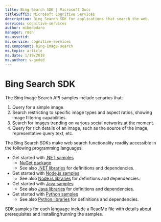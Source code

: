 ```yaml
---
title: Bing Search SDK | Microsoft Docs
titleSuffix: Microsoft Cognitive Services
description: Bing Search SDK for applications that search the web.
services: cognitive-services
author: mikedodaro
manager: rosh
ms.assetid: 
ms.service: cognitive-services
ms.component: bing-image-search
ms.topic: article
ms.date: 1/19/2018
ms.author: v-gedod
---
```

# Bing Search SDK
The Bing Image Search API samples include senarios that:
1.	Query for a simple image.
2.	Search restricting to specific image types and aspect ratios, showing image filtering capabilities.
3.	Search for images trending on various social networks at the moment.
4.	Query for rich details of an image, such as the source of the image, representative query text, etc.

The Bing Search SDKs make web search functionality readily accessible in the following programming languages:
* Get started with [.NET samples](https://github.com/Azure-Samples/cognitive-services-dotnet-sdk-samples/tree/master/BingSearchv7)
    * [NuGet package](https://www.nuget.org/packages/Microsoft.Azure.CognitiveServices.Search.ImageSearch/1.2.0)
    * See also [.NET libraries](https://github.com/Azure/azure-sdk-for-net/tree/psSdkJson6/src/SDKs/CognitiveServices/dataPlane/Search/BingImageSearch) for definitions and dependencies.
* Get started with [Node.js samples](https://github.com/Azure-Samples/cognitive-services-node-sdk-samples) 
    * See also [Node.js libraries](https://github.com/Azure/azure-sdk-for-node/tree/master/lib/services/imageSearch) for definitions and dependencies.
* Get started with [Java samples](https://github.com/Azure-Samples/cognitive-services-java-sdk-samples) 
    * See also [Java libraries](https://github.com/Azure/azure-sdk-for-java/tree/master/azure-cognitiveservices/search/bingimagesearch) for definitions and dependencies.
* Get started with [Python samples](https://github.com/Azure-Samples/cognitive-services-python-sdk-samples) 
    * See also [Python libraries](https://github.com/Azure/azure-sdk-for-python/tree/master/azure-cognitiveservices-search-imagesearch) for definitions and dependencies.

SDK samples for each language include a ReadMe file with details about prerequisites and installing/running the samples.
